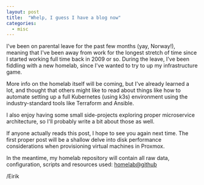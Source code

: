 ```yaml
---
layout: post
title:  "Whelp, I guess I have a blog now"
categories: 
  - misc
---
```


I've been on parental leave for the past few months (yay, Norway!), meaning
that I've been away from work for the longest stretch of time since I started working
full time back in 2009 or so. During the leave, I've been fiddling with a new homelab,
since I've wanted to try to up my infrastructure game.

More info on the homelab itself will be coming, but I've already learned a lot,
and thought that others might like to read about things like how to automate setting up a full
Kubernetes (using k3s) environment using the industry-standard tools like Terraform and Ansible. 

I also enjoy having some small side-projects exploring proper microservice architecture, so I'll probably
write a bit about those as well. 

If anyone actually reads this post, I hope to see you again next time. The first proper post
will be a shallow delve into disk performance considerations when provisioning virtual machines in Proxmox.

In the meantime, my homelab repository will contain all raw data, configuration, scripts and resources used: [homelab@github](https://github.com/eirik-talberg/homelab)


/Eirik